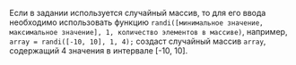 Если в задании используется случайный массив, то для его ввода необходимо использовать функцию `randi([минимальное значение, максимальное значение], 1, количество элементов в массиве)`, например, `array = randi([-10, 10], 1, 4);` создаст случайный массив `array`, содержащий 4 значения в интервале [-10, 10].